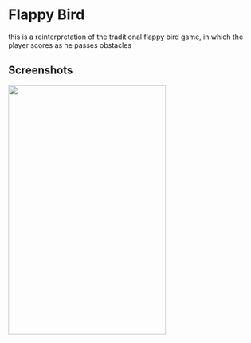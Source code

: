 #  Flappy Bird

this is a reinterpretation of the traditional flappy bird game, in which the player scores as he passes obstacles


## Screenshots
 <img src="https://i.imgur.com/YgXUVra.png" width="316" height="500">  

